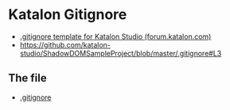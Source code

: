 # Katalon Gitignore

* [.gitignore template for Katalon Studio (forum.katalon.com)](https://forum.katalon.com/discussion/5622/gitignore-template-for-katalon-studio)
* https://github.com/katalon-studio/ShadowDOMSampleProject/blob/master/.gitignore#L3

## The file

* [.gitignore](.gitignore)

